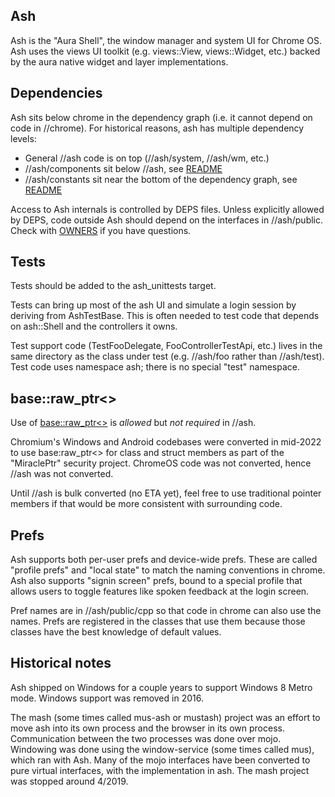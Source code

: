 Ash
---
Ash is the "Aura Shell", the window manager and system UI for Chrome OS.
Ash uses the views UI toolkit (e.g. views::View, views::Widget, etc.) backed
by the aura native widget and layer implementations.

Dependencies
------------
Ash sits below chrome in the dependency graph (i.e. it cannot depend on code
in //chrome). For historical reasons, ash has multiple dependency levels:

*   General //ash code is on top (//ash/system, //ash/wm, etc.)
*   //ash/components sit below //ash, see [README](/ash/components/README.md)
*   //ash/constants sit near the bottom of the dependency graph, see
    [README](/ash/constants/README.md)

Access to Ash internals is controlled by DEPS files. Unless explicitly allowed
by DEPS, code outside Ash should depend on the interfaces in //ash/public. Check
with [OWNERS](/ash/OWNERS) if you have questions.

Tests
-----
Tests should be added to the ash_unittests target.

Tests can bring up most of the ash UI and simulate a login session by deriving
from AshTestBase. This is often needed to test code that depends on ash::Shell
and the controllers it owns.

Test support code (TestFooDelegate, FooControllerTestApi, etc.) lives in the
same directory as the class under test (e.g. //ash/foo rather than //ash/test).
Test code uses namespace ash; there is no special "test" namespace.

base::raw_ptr<>
---------------
Use of [base::raw_ptr<>](/base/memory/raw_ptr.md) is *allowed* but
*not required* in //ash.

Chromium's Windows and Android codebases were converted in mid-2022 to use
base:raw_ptr<> for class and struct members as part of the "MiraclePtr" security
project. ChromeOS code was not converted, hence //ash was not converted.

Until //ash is bulk converted (no ETA yet), feel free to use traditional
pointer members if that would be more consistent with surrounding code.

Prefs
-----
Ash supports both per-user prefs and device-wide prefs. These are called
"profile prefs" and "local state" to match the naming conventions in chrome. Ash
also supports "signin screen" prefs, bound to a special profile that allows
users to toggle features like spoken feedback at the login screen.

Pref names are in //ash/public/cpp so that code in chrome can also use the
names. Prefs are registered in the classes that use them because those classes
have the best knowledge of default values.

Historical notes
----------------
Ash shipped on Windows for a couple years to support Windows 8 Metro mode.
Windows support was removed in 2016.

The mash (some times called mus-ash or mustash) project was an effort to move
ash into its own process and the browser in its own process. Communication
between the two processes was done over mojo. Windowing was done using the
window-service (some times called mus), which ran with Ash. Many of the mojo
interfaces have been converted to pure virtual interfaces, with the
implementation in ash. The mash project was stopped around 4/2019.
